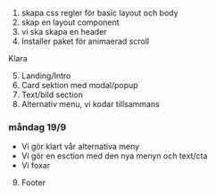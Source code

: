 1. skapa css regler för basic layout och body
2. skap en layout component
3. vi ska skapa en header
4. Installer paket för animaerad scroll

Klara

5. Landing/Intro 
6. Card sektion med modal/popup 
7. Text/bild section
8. Alternativ menu, vi kodar tillsammans

### måndag 19/9
- Vi gör klart vår alternativa meny
- Vi gör en esction med den nya menyn och text/cta
- Vi foxar
9. Footer
